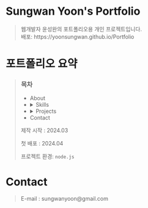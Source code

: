 <H1>Sungwan Yoon's Portfolio</H1>
<BlockQuote>
  웹개발자 윤성완의 포트폴리오용 개인 프로젝트입니다.</br>
  배포: https://yoonsungwan.github.io/Portfolio
</BlockQuote>
<H1>포트폴리오 요약</H1>
<BlockQuote>
  <p>
    <h3>목차</h3>
    <ul>
      <li>About</li>
      <li>
        <details>
          <summary>Skills</summary>
          <ol>
            <li>HTML/CSS</li>
            <li>Javascript</li>
            <li>Jquery</li>
            <li>React</li>
            <li>Java</li>
            <li>Oracle</li>
            <li>Apache-tomcat</li>
            <li>Jeus</li>
          </ol>
        </details>
      </li>
      <li>
        <details>
          <summary>Projects</summary>
          <ol>
            <li>파주시 교통정보센터</li>
            <li>김포시 교통정보센터</li>
            <li>목포시 교통정보센터</li>
            <li>이천시 교통정보센터</li>
          </ol>
        </details>
      </li>
      <li>Contact</li>
    </ul>
  </p>
  <p>제작 시작 : 2024.03</p>
  <p>첫 배포 : 2024.04</p>
  <p>프로젝트 환경: <code>node.js</code></p>
</BlockQuote>
<h1>Contact</h1>
<BlockQuote>
  E-mail : sungwanyoon@gmail.com
</BlockQuote>
